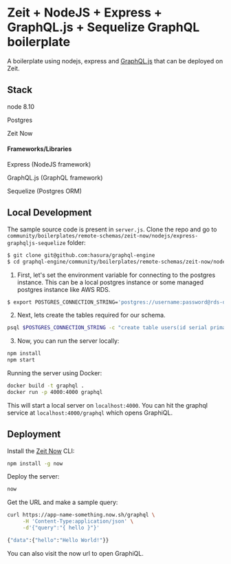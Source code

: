 # Zeit + NodeJS + Express + GraphQL.js + Sequelize GraphQL boilerplate

A boilerplate using nodejs, express and [GraphQL.js](https://graphql.github.io/graphql-js/running-an-express-graphql-server/) that can be deployed on Zeit.

## Stack

node 8.10

Postgres

Zeit Now

#### Frameworks/Libraries

Express (NodeJS framework)

GraphQL.js (GraphQL framework)

Sequelize (Postgres ORM)

## Local Development

The sample source code is present in `server.js`. Clone the repo and go to `community/boilerplates/remote-schemas/zeit-now/nodejs/express-graphqljs-sequelize` folder:

```bash
$ git clone git@github.com:hasura/graphql-engine
$ cd graphql-engine/community/boilerplates/remote-schemas/zeit-now/nodejs/express-graphqljs-sequelize
```

1) First, let's set the environment variable for connecting to the postgres instance. This can be a local postgres instance or some managed postgres instance like AWS RDS.

```bash
$ export POSTGRES_CONNECTION_STRING='postgres://username:password@rds-database-endpoint.us-east-1.rds.amazonaws.com:5432/mydb' 
```

2) Next, lets create the tables required for our schema.

```bash
psql $POSTGRES_CONNECTION_STRING -c "create table users(id serial primary key, name text, balance integer); create table min_amount(amount integer); insert into min_amount values (100)" 
```

3) Now, you can run the server locally:

```bash
npm install
npm start
```

Running the server using Docker:

```bash
docker build -t graphql .
docker run -p 4000:4000 graphql
```

This will start a local server on `localhost:4000`. You can hit the graphql service at `localhost:4000/graphql` which opens GraphiQL.

## Deployment

Install the [Zeit Now](https://zeit.co/now) CLI:

```bash
npm install -g now
```

Deploy the server:
```bash
now
```

Get the URL and make a sample query:
```bash
curl https://app-name-something.now.sh/graphql \
     -H 'Content-Type:application/json' \
     -d'{"query":"{ hello }"}'

{"data":{"hello":"Hello World!"}}
```

You can also visit the now url to open GraphiQL.
